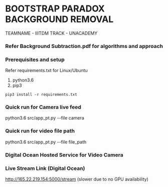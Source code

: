 # BOOTSTRAP PARADOX BACKGROUND REMOVAL

TEAMNAME - IIITDM
TRACK - UNACADEMY

### Refer Background Subtraction.pdf for algorithms and approach

### Prerequisites and setup

Refer requirements.txt for Linux/Ubuntu

1. python3.6
2. pip3
```
pip3 install -r requirements.txt

```

### Quick run for Camera live feed
python3.6 src/app_pt.py --file camera

### Quick run for video file path
python3.6 src/app_pt.py --file file_path

### Digital Ocean Hosted Service for Video Camera   

### Live Stream Link (Digital Ocean)

http://165.22.219.154:5000/stream (slower due to no GPU availability)



